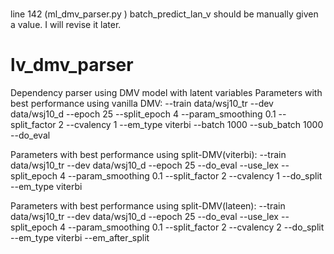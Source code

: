 # 
line 142  (ml_dmv_parser.py )   batch_predict_lan_v should be manually  given a value. I will revise it later.

# lv_dmv_parser
Dependency parser using DMV model with latent variables
Parameters with best performance using vanilla DMV:
--train
data/wsj10_tr
--dev
data/wsj10_d
--epoch
25
--split_epoch
4
--param_smoothing
0.1
--split_factor
2
--cvalency
1
--em_type
viterbi
--batch
1000
--sub_batch
1000
--do_eval

Parameters with best performance using split-DMV(viterbi):
--train
data/wsj10_tr
--dev
data/wsj10_d
--epoch
25
--do_eval
--use_lex
--split_epoch
4
--param_smoothing
0.1
--split_factor
2
--cvalency
1
--do_split
--em_type
viterbi

Parameters with best performance using split-DMV(lateen):
--train
data/wsj10_tr
--dev
data/wsj10_d
--epoch
25
--do_eval
--use_lex
--split_epoch
4
--param_smoothing
0.1
--split_factor
2
--cvalency
2
--do_split
--em_type
viterbi
--em_after_split


